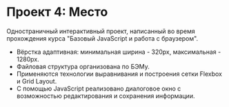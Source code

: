 # Проект 4: Место

Одностраничный интерактивный проект, написанный во время прохождения курса "Базовый JavaScript и работа с браузером".

* Вёрстка адаптивная: минимальная ширина - 320px, максимальная - 1280px.
* Файловая структура организована по БЭМу. 
* Применяются технологии выравнивания и построения сетки Flexbox и Grid Layout. 
* С помощью JavaScript реализовано диалоговое окно с возможностью редактирования и сохранения информации. 